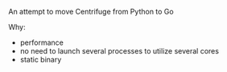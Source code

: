 An attempt to move Centrifuge from Python to Go

Why:

* performance
* no need to launch several processes to utilize several cores
* static binary

